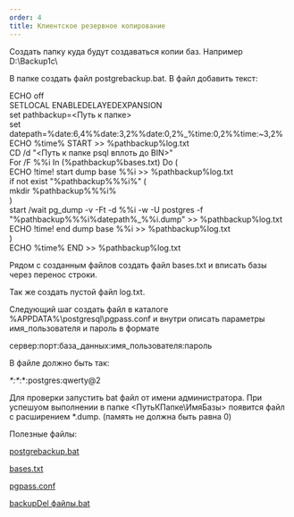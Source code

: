 ```yaml
---
order: 4
title: Клиентское резервное копирование
---
```


Создать папку куда будут создаваться копии баз. Например D:\\Backup1c\\

В папке создать файл postgrebackup.bat. В файл добавить текст:



ECHO off\
SETLOCAL ENABLEDELAYEDEXPANSION\
set pathbackup=\<Путь к папке>\
set datepath=%date:6,4%%date:3,2%%date:0,2%\_%time:0,2%%time:\~3,2%\
ECHO %time% START >> %pathbackup%log.txt\
CD /d "\<Путь к папке psql вплоть до BIN>"\
For /F %%i In (%pathbackup%bases.txt) Do (\
ECHO !time! start dump base %%i >> %pathbackup%log.txt\
if not exist "%pathbackup%%%i%" (\
mkdir %pathbackup%%%i%\
)\
start /wait pg_dump -v -Ft -d %%i -w -U postgres -f "%pathbackup%%%i%datepath%\_%%i.dump" >> %pathbackup%log.txt\
ECHO !time! end dump base %%i >> %pathbackup%log.txt\
)\
ECHO %time% END >> %pathbackup%log.txt



Рядом с созданным файлов создать файл bases.txt и вписать базы через перенос строки.

Так же создать пустой файл log.txt.

Следующий шаг создать файл в каталоге %APPDATA%\\postgresql\\pgpass.conf и внутри описать параметры имя\_пользователя и пароль в формате



сервер:порт:база\_данных:имя\_пользователя:пароль

В файле должно быть так:

*\*:\**:\*:postgres:qwerty@2



Для проверки запустить bat файл от имени администратора. При успешyом выполнении в папке \<ПутьКПапке\\ИмяБазы> появится файл с расширением \*.dump. (память не должна быть равна 0)



Полезные файлы:

[postgrebackup.bat](./postgrebackup.bat)

[bases.txt](./bases.txt)

[pgpass.conf](./pgpass.conf)

[backupDel файлы.bat](<./backupDel файлы.bat>)